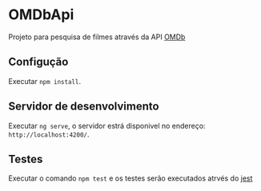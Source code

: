 # OMDbApi

Projeto para pesquisa de filmes através da API [OMDb](omdbapi.com)

## Configução

Executar `npm install`.

## Servidor de desenvolvimento

Executar `ng serve`, o servidor estrá disponivel no endereço: `http://localhost:4200/`.

## Testes

Executar o comando `npm test` e os testes serão executados atrvés do [jest](https://jestjs.io/)
